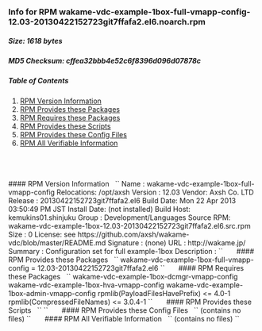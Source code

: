 ### Info for RPM wakame-vdc-example-1box-full-vmapp-config-12.03-20130422152723git7ffafa2.el6.noarch.rpm  
##### Size: 1618 bytes  
##### MD5 Checksum: cffea32bbb4e52c6f8396d096d07878c  
##### Table of Contents  
1. [RPM Version Information](#version)  
2. [RPM Provides these Packages ](#provides)  
3. [RPM Requires these Packages](#requires)  
4. [RPM Provides these Scripts](#scripts)  
5. [RPM Provides these Config Files](#config)  
6. [RPM All Verifiable Information](#verifiable)  
&nbsp;  
&nbsp;  
&nbsp;  
<a name="version" />
#### RPM Version Information  
&nbsp;  
``  
Name        : wakame-vdc-example-1box-full-vmapp-config  Relocations: /opt/axsh 
Version     : 12.03                             Vendor: Axsh Co. LTD <dev@axsh.net>
Release     : 20130422152723git7ffafa2.el6   Build Date: Mon 22 Apr 2013 03:50:49 PM JST
Install Date: (not installed)               Build Host: kemukins01.shinjuku
Group       : Development/Languages         Source RPM: wakame-vdc-example-1box-12.03-20130422152723git7ffafa2.el6.src.rpm
Size        : 0                                License: see https://github.com/axsh/wakame-vdc/blob/master/README.md
Signature   : (none)
URL         : http://wakame.jp/
Summary     : Configuration set for full example-1box
Description :
<insert long description, indented with spaces>
``  
&nbsp;  
&nbsp;  
&nbsp;  
<a name="provides" />
#### RPM Provides these Packages  
&nbsp;  
``  
wakame-vdc-example-1box-full-vmapp-config = 12.03-20130422152723git7ffafa2.el6
``  
&nbsp;  
&nbsp;  
&nbsp;  
<a name="requires" />
#### RPM Requires these Packages  
&nbsp;  
``  
wakame-vdc-example-1box-dcmgr-vmapp-config  
wakame-vdc-example-1box-hva-vmapp-config  
wakame-vdc-example-1box-admin-vmapp-config  
rpmlib(PayloadFilesHavePrefix) <= 4.0-1
rpmlib(CompressedFileNames) <= 3.0.4-1
``  
&nbsp;  
&nbsp;  
&nbsp;  
<a name="scripts" />
#### RPM Provides these Scripts  
&nbsp;  
``  
``  
&nbsp;  
&nbsp;  
&nbsp;  
<a name="config" />
#### RPM Provides these Config Files  
&nbsp;  
``  
(contains no files)
``  
&nbsp;  
&nbsp;  
&nbsp;  
<a name="verifiable" />
#### RPM All Verifiable Information  
&nbsp;  
``  
(contains no files)
``  
&nbsp;  
